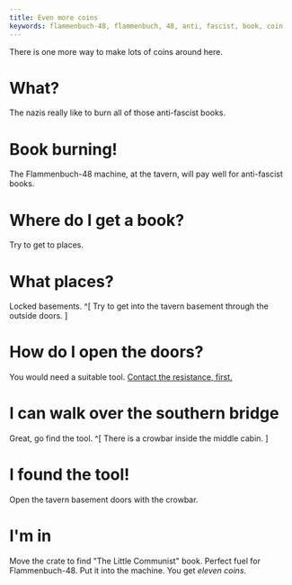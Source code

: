 ```yaml
---
title: Even more coins
keywords: flammenbuch-48, flammenbuch, 48, anti, fascist, book, coin
---
```


There is one more way to make lots of coins around here.

# What?
The nazis really like to burn all of those anti-fascist books.

# Book burning!
The Flammenbuch-48 machine, at the tavern, will pay well for anti-fascist books.

# Where do I get a book?
Try to get to places.

# What places?
Locked basements. ^[ Try to get into the tavern basement through the outside doors. ]

# How do I open the doors?
You would need a suitable tool. [Contact the resistance, first. ](../020-violinist/index.md)

# I can walk over the southern bridge
Great, go find the tool. ^[ There is a crowbar inside the middle cabin. ]

# I found the tool!
Open the tavern basement doors with the crowbar.

# I'm in
Move the crate to find "The Little Communist" book. Perfect fuel for Flammenbuch-48. Put it into the machine. You get *eleven coins*.
